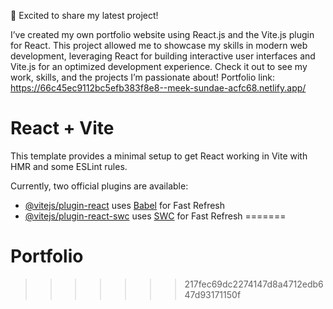 🚀 Excited to share my latest project!

I’ve created my own portfolio website using React.js and the Vite.js plugin for React. This project allowed me to showcase my skills in modern web development, leveraging React for building interactive user interfaces and Vite.js for an optimized development experience. Check it out to see my work, skills, and the projects I’m passionate about!
Portfolio link: https://66c45ec9112bc5efb383f8e8--meek-sundae-acfc68.netlify.app/
 
# React + Vite

This template provides a minimal setup to get React working in Vite with HMR and some ESLint rules.

Currently, two official plugins are available:

- [@vitejs/plugin-react](https://github.com/vitejs/vite-plugin-react/blob/main/packages/plugin-react/README.md) uses [Babel](https://babeljs.io/) for Fast Refresh
- [@vitejs/plugin-react-swc](https://github.com/vitejs/vite-plugin-react-swc) uses [SWC](https://swc.rs/) for Fast Refresh
=======
# Portfolio
>>>>>>> 217fec69dc2274147d8a4712edb647d93171150f
